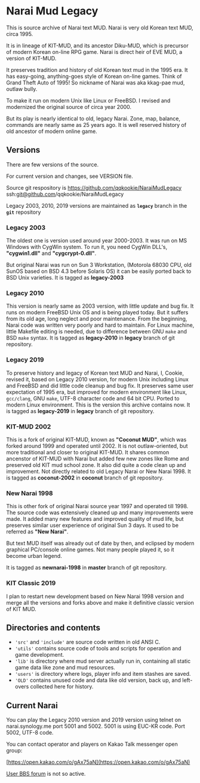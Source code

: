 Narai Mud Legacy
======================

This is source archive of Narai text MUD.
Narai is very old Korean text MUD, circa 1995.

It is in lineage of KIT-MUD, and its ancestor Diku-MUD, which is
precursor of modern Korean on-line RPG game.
Narai is direct heir of EVE MUD, a version of KIT-MUD.

It preserves tradition and history of old Korean text mud in the 1995 era.
It has easy-going, anything-goes style of Korean on-line games.
Think of Grand Theft Auto of 1995!
So nickname of Narai was aka kkag-pae mud, outlaw bully.

To make it run on modern Unix like Linux or FreeBSD.
I revised and modernized the original source of circa year 2000.

But its play is nearly identical to old, legacy Narai.
Zone, map, balance, commands are nearly same as 25 years ago.
It is well reserved history of old ancestor of modern online game.

## Versions

There are few versions of the source.

For current version and changes, see VERSION file.

Source git respository is 
https://github.com/qqkookie/NaraiMudLegacy
ssh:git@github.com/qqkookie/NaraiMudLegacy

Legacy 2003, 2010, 2019 versions are maintained
as **`legacy`** branch in the **`git`** repository 

### Legacy 2003

The oldest one is version used around year 2000-2003.
It was run on MS Windows with CygWin system.
To run it, you need CygWin DLL's,
**"cygwin1.dll"** and **"cygcrypt-0.dll"**.

But original Narai was run on Sun 3 Workstation,
(Motorola 68030 CPU, old SunOS based on BSD 4.3 before Solaris OS)
it can be easily ported back to BSD Unix varieties.
It is tagged as **legacy-2003**

### Legacy 2010

This version is nearly same as 2003 version, with little update and bug fix.
It runs on modern FreeBSD Unix OS and is being played today.
But it suffers from its old age, long neglect and poor maintenance.
From the beginning, Narai code was written very poorly and hard to maintain.
For Linux machine, little Makefile editing is needed,
due to difference between GNU `make` and BSD `make` syntax.
It is tagged as **legacy-2010** in **legacy** branch of git repository.

### Legacy 2019

To preserve history and legacy of Korean text MUD and Narai,
I, Cookie, revised it, based on Legacy 2010 version, for modern Unix
including Linux and FreeBSD and did little code cleanup and bug fix.
It preserves same user expectation of 1995 era,
but improved for modern environment like Linux, `gcc/clang`, GNU `make`,
UTF-8 character code and 64 bit CPU. Ported to modern Linux environment.
This is the version this archive contains now.
It is tagged as **legacy-2019** in **legacy** branch of git repository.

### KIT-MUD 2002

This is a fork of original KIT-MUD, known as **"Coconut MUD"**,
which was forked around 1999 and operated until 2002.
It is not outlaw-oriented, but more traditional and closer to original KIT-MUD.
It shares common ancenstor of KIT-MUD with Narai but added
few new zones like Rome and preserved old KIT mud school zone.
It also did quite a code clean up and improvement.
Not directly related to old Legacy Narai or New Narai 1998.
It is tagged as **coconut-2002** in **coconut** branch of git repository.

### New Narai 1998

This is other fork of original Narai source year 1997 and operated till 1998.
The source code was extensively cleaned up and many improvements were made.
It added many new features and improved quality of mud life,
but preserves similar user experience of original Sun 3 days.
It used to be referred as **"New Narai"**.

But text MUD itself was already out of date by then,
and eclipsed by modern graphical PC/console online games.
Not many people played it, so it become urban legend.

It is tagged as **newnarai-1998** in **master** branch of git repository.

### KIT Classic 2019

I plan to restart new development based on New Narai 1998 version 
and merge all the versions and forks above and 
make it definitive classic version of KIT MUD.

## Directories and contents

* `'src'` and `'include'` are source code written in old ANSI C.
* `'utils'` contains source code of tools and scripts
  for operation and game development.
* `'lib'` is directory where mud server actually run in,
  containing all static game data like zone and mud resources. 
* `'users'` is directory where logs, player info and item stashes are saved.
* `'OLD'` contains unused code and data like old version,
  back up, and left-overs collected here for history.

## Current Narai

You can play the Legacy 2010 version and 2019 version
using telnet on narai.synology.me port 5001 and 5002.
5001 is using EUC-KR code. Port 5002, UTF-8 code.

You can contact operator and players on Kakao Talk messenger open group:

[https://open.kakao.com/o/gAx75aN](https://open.kakao.com/o/gAx75aN)

[User BBS forum](http://narai.forumkorean.com) is not so active.

